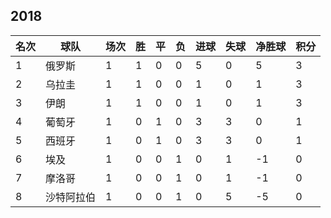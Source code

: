 ## 2018

|名次|球队|场次|胜|平|负|进球|失球|净胜球|积分|
|---|---|---|---|---|---|---|---|---|---|
|1|俄罗斯|1|1|0|0|5|0|5|3|
|2|乌拉圭|1|1|0|0|1|0|1|3|
|3|伊朗|1|1|0|0|1|0|1|3|
|4|葡萄牙|1|0|1|0|3|3|0|1|
|5|西班牙|1|0|1|0|3|3|0|1|
|6|埃及|1|0|0|1|0|1|-1|0|
|7|摩洛哥|1|0|0|1|0|1|-1|0|
|8|沙特阿拉伯|1|0|0|1|0|5|-5|0|

